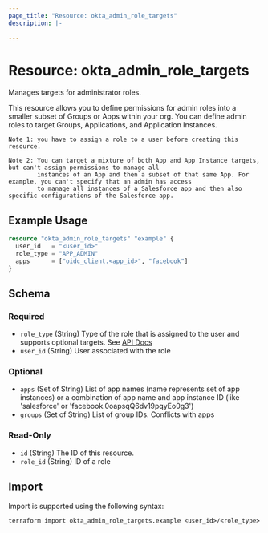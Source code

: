 ```yaml
---
page_title: "Resource: okta_admin_role_targets"
description: |-
  
---
```


# Resource: okta_admin_role_targets



Manages targets for administrator roles.

This resource allows you to define permissions for admin roles into a smaller subset of Groups or Apps within your org.
You can define admin roles to target Groups, Applications, and Application Instances.

```
Note 1: you have to assign a role to a user before creating this resource.

Note 2: You can target a mixture of both App and App Instance targets, but can't assign permissions to manage all
        instances of an App and then a subset of that same App. For example, you can't specify that an admin has access
        to manage all instances of a Salesforce app and then also specific configurations of the Salesforce app.
```


## Example Usage

```terraform
resource "okta_admin_role_targets" "example" {
  user_id   = "<user_id>"
  role_type = "APP_ADMIN"
  apps      = ["oidc_client.<app_id>", "facebook"]
}
```

<!-- schema generated by tfplugindocs -->
## Schema

### Required

- `role_type` (String) Type of the role that is assigned to the user and supports optional targets. See [API Docs](https://developer.okta.com/docs/reference/api/roles/#role-types)
- `user_id` (String) User associated with the role

### Optional

- `apps` (Set of String) List of app names (name represents set of app instances) or a combination of app name and app instance ID (like 'salesforce' or 'facebook.0oapsqQ6dv19pqyEo0g3')
- `groups` (Set of String) List of group IDs. Conflicts with apps

### Read-Only

- `id` (String) The ID of this resource.
- `role_id` (String) ID of a role

## Import

Import is supported using the following syntax:

```shell
terraform import okta_admin_role_targets.example <user_id>/<role_type>
```
